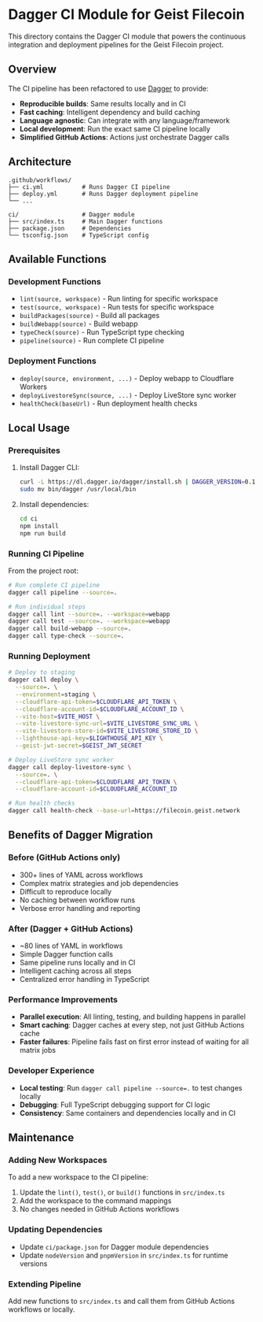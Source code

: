# Dagger CI Module for Geist Filecoin

This directory contains the Dagger CI module that powers the continuous integration and deployment pipelines for the Geist Filecoin project.

## Overview

The CI pipeline has been refactored to use [Dagger](https://dagger.io/) to provide:

- **Reproducible builds**: Same results locally and in CI
- **Fast caching**: Intelligent dependency and build caching
- **Language agnostic**: Can integrate with any language/framework
- **Local development**: Run the exact same CI pipeline locally
- **Simplified GitHub Actions**: Actions just orchestrate Dagger calls

## Architecture

```
.github/workflows/
├── ci.yml           # Runs Dagger CI pipeline  
├── deploy.yml       # Runs Dagger deployment pipeline
└── ...

ci/                  # Dagger module
├── src/index.ts     # Main Dagger functions
├── package.json     # Dependencies
└── tsconfig.json    # TypeScript config
```

## Available Functions

### Development Functions

- `lint(source, workspace)` - Run linting for specific workspace
- `test(source, workspace)` - Run tests for specific workspace  
- `buildPackages(source)` - Build all packages
- `buildWebapp(source)` - Build webapp
- `typeCheck(source)` - Run TypeScript type checking
- `pipeline(source)` - Run complete CI pipeline

### Deployment Functions

- `deploy(source, environment, ...)` - Deploy webapp to Cloudflare Workers
- `deployLivestoreSync(source, ...)` - Deploy LiveStore sync worker
- `healthCheck(baseUrl)` - Run deployment health checks

## Local Usage

### Prerequisites

1. Install Dagger CLI:
   ```bash
   curl -L https://dl.dagger.io/dagger/install.sh | DAGGER_VERSION=0.14.0 sh
   sudo mv bin/dagger /usr/local/bin
   ```

2. Install dependencies:
   ```bash
   cd ci
   npm install
   npm run build
   ```

### Running CI Pipeline

From the project root:

```bash
# Run complete CI pipeline
dagger call pipeline --source=.

# Run individual steps
dagger call lint --source=. --workspace=webapp
dagger call test --source=. --workspace=webapp  
dagger call build-webapp --source=.
dagger call type-check --source=.
```

### Running Deployment

```bash
# Deploy to staging
dagger call deploy \
  --source=. \
  --environment=staging \
  --cloudflare-api-token=$CLOUDFLARE_API_TOKEN \
  --cloudflare-account-id=$CLOUDFLARE_ACCOUNT_ID \
  --vite-host=$VITE_HOST \
  --vite-livestore-sync-url=$VITE_LIVESTORE_SYNC_URL \
  --vite-livestore-store-id=$VITE_LIVESTORE_STORE_ID \
  --lighthouse-api-key=$LIGHTHOUSE_API_KEY \
  --geist-jwt-secret=$GEIST_JWT_SECRET

# Deploy LiveStore sync worker
dagger call deploy-livestore-sync \
  --source=. \
  --cloudflare-api-token=$CLOUDFLARE_API_TOKEN \
  --cloudflare-account-id=$CLOUDFLARE_ACCOUNT_ID

# Run health checks
dagger call health-check --base-url=https://filecoin.geist.network
```

## Benefits of Dagger Migration

### Before (GitHub Actions only)
- 300+ lines of YAML across workflows
- Complex matrix strategies and job dependencies
- Difficult to reproduce locally
- No caching between workflow runs
- Verbose error handling and reporting

### After (Dagger + GitHub Actions)
- ~80 lines of YAML in workflows
- Simple Dagger function calls
- Same pipeline runs locally and in CI
- Intelligent caching across all steps
- Centralized error handling in TypeScript

### Performance Improvements
- **Parallel execution**: All linting, testing, and building happens in parallel
- **Smart caching**: Dagger caches at every step, not just GitHub Actions cache
- **Faster failures**: Pipeline fails fast on first error instead of waiting for all matrix jobs

### Developer Experience
- **Local testing**: Run `dagger call pipeline --source=.` to test changes locally
- **Debugging**: Full TypeScript debugging support for CI logic
- **Consistency**: Same containers and dependencies locally and in CI

## Maintenance

### Adding New Workspaces
To add a new workspace to the CI pipeline:

1. Update the `lint()`, `test()`, or `build()` functions in `src/index.ts`
2. Add the workspace to the command mappings
3. No changes needed in GitHub Actions workflows

### Updating Dependencies
- Update `ci/package.json` for Dagger module dependencies
- Update `nodeVersion` and `pnpmVersion` in `src/index.ts` for runtime versions

### Extending Pipeline
Add new functions to `src/index.ts` and call them from GitHub Actions workflows or locally.